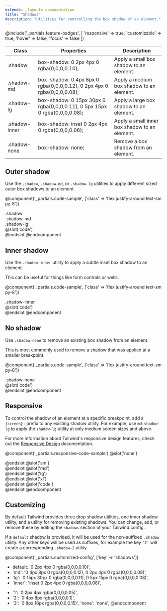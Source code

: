 ```yaml
---
extends: _layouts.documentation
title: "Shadows"
description: "Utilities for controlling the box shadow of an element."
---
```


@include('_partials.feature-badges', [
    'responsive' => true,
    'customizable' => true,
    'hover' => false,
    'focus' => false
])

<div class="border-t border-grey-lighter">
    <table class="w-full text-left" style="border-collapse: collapse;">
        <colgroup>
            <col class="w-1/5">
            <col class="w-1/4">
            <col>
        </colgroup>
        <thead>
          <tr>
              <th class="text-sm font-semibold text-grey-darker p-2 bg-grey-lightest">Class</th>
              <th class="text-sm font-semibold text-grey-darker p-2 bg-grey-lightest">Properties</th>
              <th class="text-sm font-semibold text-grey-darker p-2 bg-grey-lightest">Description</th>
          </tr>
        </thead>
        <tbody class="align-baseline">
            <tr>
                <td class="p-2 border-t border-smoke font-mono text-xs text-purple-dark">.shadow</td>
                <td class="p-2 border-t border-smoke font-mono text-xs text-blue-dark">box-shadow: <span class="whitespace-no-wrap">0 2px 4px 0 rgba(0,0,0,0.10)</span>;</td>
                <td class="p-2 border-t border-smoke text-sm text-grey-darker">Apply a small box shadow to an element.</td>
            </tr>
            <tr>
                <td class="p-2 border-t border-smoke-light font-mono text-xs text-purple-dark">.shadow-md</td>
                <td class="p-2 border-t border-smoke-light font-mono text-xs text-blue-dark">box-shadow: <span class="whitespace-no-wrap">0 4px 8px 0 rgba(0,0,0,0.12),</span> <span class="whitespace-no-wrap">0 2px 4px 0 rgba(0,0,0,0.08);</span></td>
                <td class="p-2 border-t border-smoke-light text-sm text-grey-darker">Apply a medium box shadow to an element.</td>
            </tr>
            <tr>
                <td class="p-2 border-t border-smoke-light font-mono text-xs text-purple-dark">.shadow-lg</td>
                <td class="p-2 border-t border-smoke-light font-mono text-xs text-blue-dark">box-shadow: <span class="whitespace-no-wrap">0 15px 30px 0 rgba(0,0,0,0.11),</span> <span class="whitespace-no-wrap">0 5px 15px 0 rgba(0,0,0,0.08);</span></td>
                <td class="p-2 border-t border-smoke-light text-sm text-grey-darker">Apply a large box shadow to an element.</td>
            </tr>
            <tr>
                <td class="p-2 border-t border-smoke-light font-mono text-xs text-purple-dark">.shadow-inner</td>
                <td class="p-2 border-t border-smoke-light font-mono text-xs text-blue-dark">box-shadow: <span class="whitespace-no-wrap">inset 0 2px 4px 0 rgba(0,0,0,0.06);</span></td>
                <td class="p-2 border-t border-smoke-light text-sm text-grey-darker">Apply a small inner box shadow to an element.</td>
            </tr>
            <tr>
                <td class="p-2 border-t border-smoke-light font-mono text-xs text-purple-dark">.shadow-none</td>
                <td class="p-2 border-t border-smoke-light font-mono text-xs text-blue-dark">box-shadow: none;</td>
                <td class="p-2 border-t border-smoke-light text-sm text-grey-darker">Remove a box shadow from an element.</td>
            </tr>
        </tbody>
    </table>
</div>

## Outer shadow

Use the `.shadow`, `.shadow-md`, or `.shadow-lg` utilities to apply different sized outer box shadows to an element.

@component('_partials.code-sample', ['class' => 'flex justify-around text-sm py-8'])
<div class="mr-3 p-4 shadow">.shadow</div>
<div class="mr-3 p-4 shadow-md">.shadow-md</div>
<div class="p-4 shadow-lg">.shadow-lg</div>
@slot('code')
<div class="shadow"></div>
<div class="shadow-md"></div>
<div class="shadow-lg"></div>
@endslot
@endcomponent

## Inner shadow

Use the `.shadow-inner` utility to apply a subtle inset box shadow to an element.

This can be useful for things like form controls or wells.

@component('_partials.code-sample', ['class' => 'flex justify-around text-sm py-8'])
<div class="p-4 bg-smoke-lighter shadow-inner">.shadow-inner</div>
@slot('code')
<div class="shadow-inner"></div>
@endslot
@endcomponent

## No shadow

Use `.shadow-none` to remove an existing box shadow from an element.

This is most commonly used to remove a shadow that was applied at a smaller breakpoint.

@component('_partials.code-sample', ['class' => 'flex justify-around text-sm py-8'])
<div class="p-4 shadow-none bg-grey-light">.shadow-none</div>
@slot('code')
<div class="shadow-none"></div>
@endslot
@endcomponent

## Responsive

To control the shadow of an element at a specific breakpoint, add a `{screen}:` prefix to any existing shadow utility. For example, use `md:shadow-lg` to apply the `shadow-lg` utility at only medium screen sizes and above.

For more information about Tailwind's responsive design features, check out the [Responsive Design](/docs/responsive-design) documentation.

@component('_partials.responsive-code-sample')
@slot('none')
<div class="flex justify-center">
    <div class="shadow px-4 py-2 bg-smoke-lighter opacity-100 w-24 h-24 rounded-full"></div>
</div>
@endslot
@slot('sm')
<div class="flex justify-center">
    <div class="shadow-md px-4 py-2 bg-smoke-lighter opacity-100 w-24 h-24 rounded-full"></div>
</div>
@endslot
@slot('md')
<div class="flex justify-center">
    <div class="shadow-lg px-4 py-2 bg-smoke-lighter opacity-100 w-24 h-24 rounded-full"></div>
</div>
@endslot
@slot('lg')
<div class="flex justify-center">
    <div class="shadow-inner px-4 py-2 bg-smoke-lighter opacity-100 w-24 h-24 rounded-full"></div>
</div>
@endslot
@slot('xl')
<div class="flex justify-center">
    <div class="shadow-none px-4 py-2 bg-smoke-lighter opacity-100 w-24 h-24 rounded-full"></div>
</div>
@endslot
@slot('code')
<div class="none:shadow sm:shadow-md md:shadow-lg lg:shadow-inner xl:shadow-none ...">
    <!-- ... -->
</div>
@endslot
@endcomponent

## Customizing

By default Tailwind provides three drop shadow utilities, one inner shadow utility, and a utility for removing existing shadows. You can change, add, or remove these by editing the `shadows` section of your Tailwind config.

If a `default` shadow is provided, it will be used for the non-suffixed `.shadow` utility. Any other keys will be used as suffixes, for example the key `'2'` will create a corresponding `.shadow-2` utility.

@component('_partials.customized-config', ['key' => 'shadows'])
- default: '0 2px 4px 0 rgba(0,0,0,0.10)',
- 'md': '0 4px 8px 0 rgba(0,0,0,0.12), 0 2px 4px 0 rgba(0,0,0,0.08)',
- 'lg': '0 15px 30px 0 rgba(0,0,0,0.11), 0 5px 15px 0 rgba(0,0,0,0.08)',
- 'inner': 'inset 0 2px 4px 0 rgba(0,0,0,0.06)',
+ '1': '0 2px 4px rgba(0,0,0,0.05)',
+ '2': '0 4px 8px rgba(0,0,0,0.1)',
+ '3': '0 8px 16px rgba(0,0,0,0.15)',
  'none': 'none',
@endcomponent
